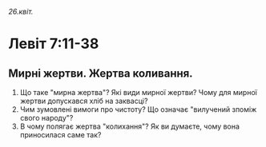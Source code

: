 
_26.квіт._

# Левіт 7:11-38

## Мирні жертви. Жертва коливання.
1. Що таке "мирна жертва"? Які види мирної жертви? Чому для мирної жертви допускався хліб на заквасці?
2. Чим зумовлені вимоги про чистоту? Що означає "вилучений зпоміж свого народу"?
3. В чому полягає жертва "колихання"? Як ви думаєте, чому вона приносилася саме так?
